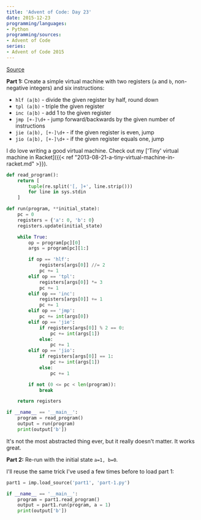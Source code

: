 ```yaml
---
title: 'Advent of Code: Day 23'
date: 2015-12-23
programming/languages:
- Python
programming/sources:
- Advent of Code
series:
- Advent of Code 2015
---
```

<a href="http://adventofcode.com/2015/day/23">Source</a>

**Part 1:** Create a simple virtual machine with two registers (`a` and `b`, non-negative integers) and six instructions:


* `hlf (a|b)` - divide the given register by half, round down
* `tpl (a|b)` - triple the given register
* `inc (a|b)` - add 1 to the given register
* `jmp [+-]\d+` - jump forward/backwards by the given number of instructions
* `jie (a|b), [+-]\d+` - if the given register is even, jump
* `jio (a|b), [+-]\d+` - if the given register equals one, jump


<!--more-->

I do love writing a good virtual machine. Check out my ['Tiny' virtual machine in Racket]({{< ref "2013-08-21-a-tiny-virtual-machine-in-racket.md" >}}).

```python
def read_program():
    return [
        tuple(re.split('[, ]+', line.strip()))
        for line in sys.stdin
    ]

def run(program, **initial_state):
    pc = 0
    registers = {'a': 0, 'b': 0}
    registers.update(initial_state)

    while True:
        op = program[pc][0]
        args = program[pc][1:]

        if op == 'hlf':
            registers[args[0]] //= 2
            pc += 1
        elif op == 'tpl':
            registers[args[0]] *= 3
            pc += 1
        elif op == 'inc':
            registers[args[0]] += 1
            pc += 1
        elif op == 'jmp':
            pc += int(args[0])
        elif op == 'jie':
            if registers[args[0]] % 2 == 0:
                pc += int(args[1])
            else:
                pc += 1
        elif op == 'jio':
            if registers[args[0]] == 1:
                pc += int(args[1])
            else:
                pc += 1

        if not (0 <= pc < len(program)):
            break

    return registers

if __name__ == '__main__':
    program = read_program()
    output = run(program)
    print(output['b'])
```

It's not the most abstracted thing ever, but it really doesn't matter. It works great.

**Part 2:** Re-run with the initial state `a=1, b=0`.

I'll reuse the same trick I've used a few times before to load part 1:

```python
part1 = imp.load_source('part1', 'part-1.py')

if __name__ == '__main__':
    program = part1.read_program()
    output = part1.run(program, a = 1)
    print(output['b'])
```
